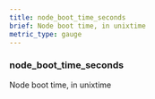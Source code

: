 ```yaml
---
title: node_boot_time_seconds
brief: Node boot time, in unixtime
metric_type: gauge
---
```

### node_boot_time_seconds

Node boot time, in unixtime